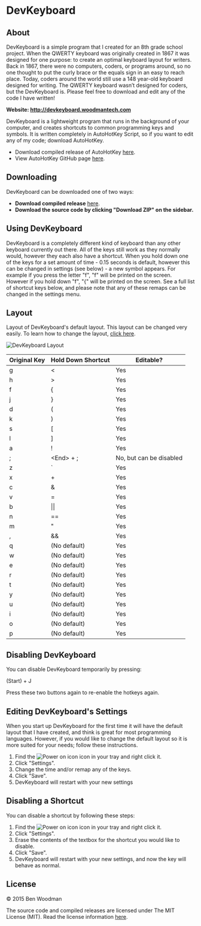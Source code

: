# DevKeyboard

## About

DevKeyboard is a simple program that I created for an 8th grade school project. When the QWERTY keyboard was originally created in 1867 it was designed for one purpose: to create an optimal keyboard layout for writers. Back in 1867, there were no computers, coders, or programs around, so no one thought to put the curly brace or the equals sign in an easy to reach place. Today, coders around the world still use a 148 year-old keyboard designed for writing. The QWERTY keyboard wasn’t designed for coders, but the DevKeyboard is. Please feel free to download and edit any of the code I have written!

<b>Website: http://devkeyboard.woodmantech.com</b>

DevKeyboard is a lightweight program that runs in the background of your computer, and creates shortcuts to common programming keys and symbols. It is written completely in AutoHotKey Script, so if you want to edit any of my code; download AutoHotKey.

* Download compiled release of AutoHotKey <a href="http://www.autohotkey.com/" target="_blank">here</a>.
* View AutoHotKey GitHub page <a href="https://github.com/AutoHotkey/AutoHotkey" target="_blank">here</a>.

## Downloading

DevKeyboard can be downloaded one of two ways:

* <b>Download compiled release</b> <a href="https://github.com/babin101/DevKeyboard/releases" target="_blank">here</a>.
* <b>Download the source code by clicking "Download ZIP" on the sidebar.</b>

## Using DevKeyboard 

DevKeyboard is a completely different kind of keyboard than any other keyboard currently out there. All of the keys still work as they normally would, however they each also have a shortcut. When you hold down one of the keys for a set amount of time - 0.15 seconds is default, however this can be changed in settings (see below) - a new symbol appears. For example if you press the letter "f", "f" will be printed on the screen. However if you hold down "f", "{" will be printed on the screen. See a full list of shortcut keys below, and please note that any of these remaps can be changed in the settings menu.

## Layout

Layout of DevKeyboard's default layout. This layout can be changed very easily. To learn how to change the layout, [click here](https://github.com/babin101/DevKeyboard#editing-devkeyboards-settings).

![DevKeyboard Layout](http://devkeyboard.woodmantech.com/assets/images/layout.png)

| Original Key  | Hold Down Shortcut | Editable? |
| ------------- | ------------------ | ----------|
| g  | < | Yes |
| h  | > | Yes |
| f  | { | Yes |
| j  | } | Yes |
| d  | ( | Yes |
| k  | ) | Yes |
| s  | [ | Yes |
| l  | ] | Yes |
| a  | ! | Yes |
| ;  | &#60;End&#62; + ; | No, but can be disabled |
| z  | ` | Yes |
| x  | + | Yes |
| c  | & | Yes |
| v  | = | Yes |
| b  | &#124;&#124; | Yes |
| n  | == | Yes |
| m  | " | Yes |
| ,  | && | Yes |
| q  | (No default) | Yes |
| w  | (No default) | Yes |
| e  | (No default) | Yes |
| r  | (No default) | Yes |
| t  | (No default) | Yes |
| y  | (No default) | Yes |
| u  | (No default) | Yes |
| i  | (No default) | Yes |
| o  | (No default) | Yes |
| p  | (No default) | Yes |

## Disabling DevKeyboard

You can disable DevKeyboard temporarily by pressing:

(Start) + J

Press these two buttons again to re-enable the hotkeys again.



## Editing DevKeyboard's Settings

When you start up DevKeyboard for the first time it will have the default layout that I have created, and think is great for most programming languages. However, if you would like to change the default layout so it is more suited for your needs; follow these instructions.

1. Find the ![Power on icon](https://raw.githubusercontent.com/babin101/DevKeyboard/master/Power-ON.ico) icon in your tray and right click it.
1. Click "Settings".
1. Change the time and/or remap any of the keys.
1. Click "Save".
1. DevKeyboard will restart with your new settings

## Disabling a Shortcut

You can disable a shortcut by following these steps:

1. Find the ![Power on icon](https://raw.githubusercontent.com/babin101/DevKeyboard/master/Power-ON.ico) icon in your tray and right click it.
1. Click "Settings".
1. Erase the contents of the textbox for the shortcut you would like to disable.
1. Click "Save".
1. DevKeyboard will restart with your new settings, and now the key will behave as normal.

## License

© 2015 Ben Woodman

The source code and compiled releases are licensed under The MIT License (MIT). Read the license information [here](https://github.com/babin101/DevKeyboard/blob/master/LICENSE.md).

